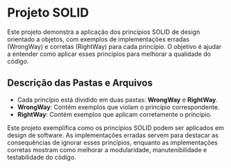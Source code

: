 # Projeto SOLID

Este projeto demonstra a aplicação dos princípios SOLID de design orientado a objetos, com exemplos de implementações erradas (WrongWay) e corretas (RightWay) para cada princípio. O objetivo é ajudar a entender como aplicar esses princípios para melhorar a qualidade do código.

## Descrição das Pastas e Arquivos

- Cada princípio está dividido em duas pastas: **WrongWay** e **RightWay**.
- **WrongWay**: Contém exemplos que violam o princípio correspondente.
- **RightWay**: Contém exemplos que aplicam corretamente o princípio.

Este projeto exemplifica como os princípios SOLID podem ser aplicados em design de software. As implementações erradas servem para destacar as consequências de ignorar esses princípios, enquanto as implementações corretas mostram como melhorar a modularidade, manutenibilidade e testabilidade do código.

